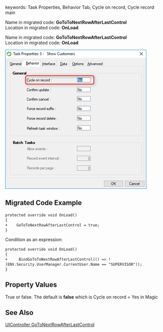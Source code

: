﻿keywords: Task Properties, Behavior Tab, Cycle on record, Cycle record main
 
 Name in migrated code: **GoToToNextRowAfterLastControl**  
 Location in migrated code: **OnLoad**

Name in migrated code: **GoToToNextRowAfterLastControl**  
Location in migrated code: **OnLoad**

![2017 11 13 16H01 06](2017-11-13_16h01_06.png)

## Migrated Code Example
```csdiff   
protected override void OnLoad()
{
+    GoToToNextRowAfterLastControl = true;
}
```        
Condition as an expression:

```csdiff   
protected override void OnLoad()
{
+     BindGoToToNextRowAfterLastControl(() => !(ENV.Security.UserManager.CurrentUser.Name == "SUPERVISOR"));
}
```        



## Property Values
True or false. The default is **false** which is Cycle on record = Yes in Magic

## See Also
[UIController GoToNextRowAfterLastControl](http://www.fireflymigration.com/reference/html/P_Firefly_Box_UIController_GoToToNextRowAfterLastControl.htm)
